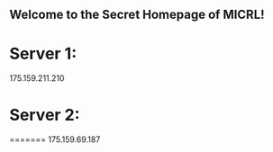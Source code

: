 ## Welcome to the Secret Homepage of MICRL!
# Server 1:
175.159.211.210
# Server 2:
=======
175.159.69.187





